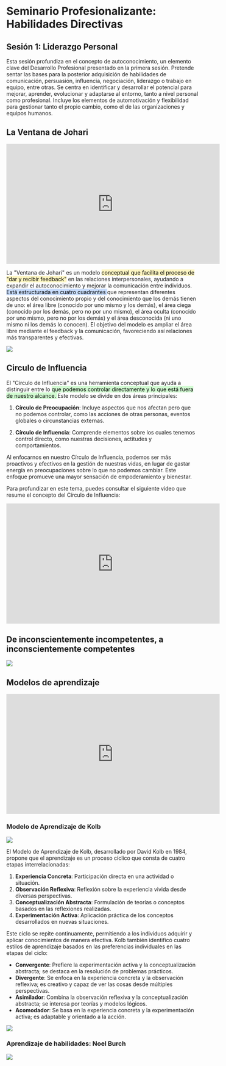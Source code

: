 # Seminario Profesionalizante: Habilidades Directivas

## Sesión 1: Liderazgo Personal

Esta sesión profundiza en el concepto de autoconocimiento, un elemento clave del 
Desarrollo Profesional presentado en la primera sesión. Pretende sentar las bases para la posterior adquisición de habilidades de comunicación, persuasión, influencia, negociación, liderazgo o trabajo en equipo, entre otras. Se centra en identificar y desarrollar el potencial para mejorar, aprender, evolucionar y adaptarse al entorno, tanto a nivel personal como profesional. Incluye los elementos de automotivación y flexibilidad para gestionar tanto el propio cambio, como el de las organizaciones y equipos humanos. 

## La Ventana de Johari

<iframe width="560" height="315" src="https://www.youtube.com/embed/lEZx5hIXSS4?si=y2EY3HV7PQbCmor0" title="YouTube video player" frameborder="0" allow="accelerometer; autoplay; clipboard-write; encrypted-media; gyroscope; picture-in-picture; web-share" referrerpolicy="strict-origin-when-cross-origin" allowfullscreen></iframe>


La "Ventana de Johari" es un modelo <mark style="background: #FFF3A3A6;">conceptual que facilita el proceso de "dar y recibir feedback"</mark> en las relaciones interpersonales, ayudando a expandir el autoconocimiento y mejorar la comunicación entre individuos. <mark style="background: #ADCCFFA6;">Está estructurada en cuatro cuadrantes </mark>que representan diferentes aspectos del conocimiento propio y del conocimiento que los demás tienen de uno: el área libre (conocido por uno mismo y los demás), el área ciega (conocido por los demás, pero no por uno mismo), el área oculta (conocido por uno mismo, pero no por los demás) y el área desconocida (ni uno mismo ni los demás lo conocen). El objetivo del modelo es ampliar el área libre mediante el feedback y la comunicación, favoreciendo así relaciones más transparentes y efectivas.

![](../../../images/ventana_johari.png)

## Circulo de Influencia

El "Círculo de Influencia" es una herramienta conceptual que ayuda a distinguir entre lo <mark style="background: #BBFABBA6;">que podemos controlar directamente y lo que está fuera de nuestro alcance. </mark>Este modelo se divide en dos áreas principales:

1. **Círculo de Preocupación**: Incluye aspectos que nos afectan pero que no podemos controlar, como las acciones de otras personas, eventos globales o circunstancias externas.

2. **Círculo de Influencia**: Comprende elementos sobre los cuales tenemos control directo, como nuestras decisiones, actitudes y comportamientos.

Al enfocarnos en nuestro Círculo de Influencia, podemos ser más proactivos y efectivos en la gestión de nuestras vidas, en lugar de gastar energía en preocupaciones sobre lo que no podemos cambiar. Este enfoque promueve una mayor sensación de empoderamiento y bienestar.

Para profundizar en este tema, puedes consultar el siguiente video que resume el concepto del Círculo de Influencia:

<iframe width="560" height="315" src="https://www.youtube.com/embed/2WNkxWqtINk?si=o-uQgKZ7y1x8JgGo" title="YouTube video player" frameborder="0" allow="accelerometer; autoplay; clipboard-write; encrypted-media; gyroscope; picture-in-picture; web-share" referrerpolicy="strict-origin-when-cross-origin" allowfullscreen></iframe>


## De inconscientemente incompetentes, a inconscientemente competentes

![](../../../images/ejemplo_ventana_johari.png)

## Modelos de aprendizaje

<iframe width="560" height="315" src="https://www.youtube.com/embed/g6UO95hj3Rg?si=zgnbvKmixR4W_9Jb" title="YouTube video player" frameborder="0" allow="accelerometer; autoplay; clipboard-write; encrypted-media; gyroscope; picture-in-picture; web-share" referrerpolicy="strict-origin-when-cross-origin" allowfullscreen></iframe>

### Modelo de Aprendizaje de Kolb

![](../../../images/modelo_aprendisaje_david_kolb.png)

El Modelo de Aprendizaje de Kolb, desarrollado por David Kolb en 1984, propone que el aprendizaje es un proceso cíclico que consta de cuatro etapas interrelacionadas:

1. **Experiencia Concreta**: Participación directa en una actividad o situación.
2. **Observación Reflexiva**: Reflexión sobre la experiencia vivida desde diversas perspectivas.
3. **Conceptualización Abstracta**: Formulación de teorías o conceptos basados en las reflexiones realizadas.
4. **Experimentación Activa**: Aplicación práctica de los conceptos desarrollados en nuevas situaciones.

Este ciclo se repite continuamente, permitiendo a los individuos adquirir y aplicar conocimientos de manera efectiva. Kolb también identificó cuatro estilos de aprendizaje basados en las preferencias individuales en las etapas del ciclo:

- **Convergente**: Prefiere la experimentación activa y la conceptualización abstracta; se destaca en la resolución de problemas prácticos.
- **Divergente**: Se enfoca en la experiencia concreta y la observación reflexiva; es creativo y capaz de ver las cosas desde múltiples perspectivas.
- **Asimilador**: Combina la observación reflexiva y la conceptualización abstracta; se interesa por teorías y modelos lógicos.
- **Acomodador**: Se basa en la experiencia concreta y la experimentación activa; es adaptable y orientado a la acción.

![](../../../images/kolb_estilos_aprendisaje.png)

### Aprendizaje de habilidades: Noel Burch

![](../../../images/desarrollar_habilidad_noel_burch.png)
